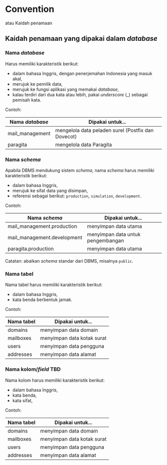 # Convention
atau Kaidah penamaan

## Kaidah penamaan yang dipakai dalam *database*

### Nama *database*
Harus memiliki karakteristik berikut:

* dalam bahasa Inggris, dengan penerjemahan Indonesia yang masuk akal,
* merujuk ke pemilik data,
* merujuk ke fungsi aplikasi yang memakai *database*,
* kalau terdiri dari dua kata atau lebih, pakai *underscore* (_) sebagai pemisah kata.

Contoh:

| Nama *database* | Dipakai untuk... | 
| --- | --- |
| mail_management | mengelola data peladen surel (Postfix dan Dovecot) | 
| paragita | mengelola data Paragita |

### Nama *schema*
Apabila DBMS mendukung sistem *schema*, nama *schema* harus memiliki karakteristik berikut:

* dalam bahasa Inggris,
* merujuk ke sifat data yang disimpan,
* referensi sebagai berikut: `production`, `simulation`, `development`.

Contoh:

| Nama *schema* | Dipakai untuk... | 
| --- | --- |
| mail_management.production | menyimpan data utama |
| mail_management.development | menyimpan data untuk pengembangan | 
| paragita.production | menyimpan data utama |

Catatan: abaikan *schema* standar dari DBMS, misalnya `public`.

### Nama tabel
Nama tabel harus memiliki karakteristik berikut:

* dalam bahasa Inggris,
* kata benda berbentuk jamak.

Contoh:

| Nama tabel | Dipakai untuk... | 
| --- | --- |
| domains | menyimpan data domain |
| mailboxes | menyimpan data kotak surat | 
| users | menyimpan data pengguna |
| addresses | menyimpan data alamat |

### Nama kolom/*field* TBD
Nama kolom harus memiliki karakteristik berikut:

* dalam bahasa Inggris,
* kata benda,
* kata sifat,

Contoh:

| Nama tabel | Dipakai untuk... | 
| --- | --- |
| domains | menyimpan data domain |
| mailboxes | menyimpan data kotak surat | 
| users | menyimpan data pengguna |
| addresses | menyimpan data alamat |


